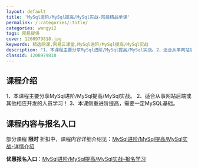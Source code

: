 ```yaml
---
layout: default
title: 'MySql进阶/MySql提高/MySql实战-网易精品单课'
permalink: /:categories/:title/
categories: wangyi2
tags: 网易提供
cover: 1208979818.jpg
keywords: 精选网课,网易云课堂,MySql进阶/MySql提高/MySql实战
description: "1、本课程主要分享MySql进阶/MySql提高/MySql实战。2、适合从事网站后端或其他相应开发的人员学习！3、本课侧重进阶提高，需要一定MySQL基础。MySql进阶/MySql提高/"
classid: 1208979818
---
```


## 课程介绍

1、本课程主要分享MySql进阶/MySql提高/MySql实战。
2、适合从事网站后端或其他相应开发的人员学习！
3、本课侧重进阶提高，需要一定MySQL基础。

## 课程内容与报名入口

部分课程 **限时** 折扣中，课程内容详细介绍见：[MySql进阶/MySql提高/MySql实战-详情介绍](https://study.163.com/course/introduction/1208979818.htm?share=1&shareId=1025206652&utm_campaign=share&utm_medium=iphoneShare&utm_source=&utm_u=1025206652)

**优惠报名入口**：[MySql进阶/MySql提高/MySql实战-报名学习](https://study.163.com/course/introduction/1208979818.htm?share=1&shareId=1025206652&utm_campaign=share&utm_medium=iphoneShare&utm_source=&utm_u=1025206652)

